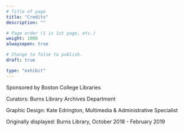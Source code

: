 ```yaml
---
# Title of page
title: "Credits"
description: ""

# Page order (1 is 1st page, etc.)
weight: 1000
alwaysopen: true

# Change to false to publish.
draft: true

type: "exhibit"
---
```


Sponsored by Boston College Libraries

Curators: Burns Library Archives Department

Graphic Design: Kate Edrington, Multimedia & Administrative Specialist

Originally displayed: Burns Library, October 2018 - February 2019